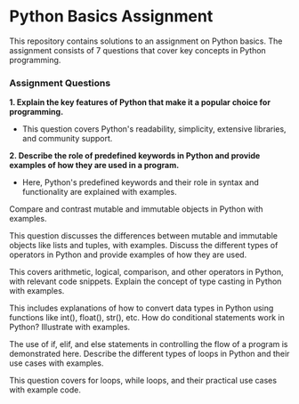# Python Basics Assignment
This repository contains solutions to an assignment on Python basics. The assignment consists of 7 questions that cover key concepts in Python programming.

### Assignment Questions
**1. Explain the key features of Python that make it a popular choice for programming.**
- This question covers Python's readability, simplicity, extensive libraries, and community support.

**2. Describe the role of predefined keywords in Python and provide examples of how they are used in a program.**
- Here, Python's predefined keywords and their role in syntax and functionality are explained with examples.

Compare and contrast mutable and immutable objects in Python with examples.

This question discusses the differences between mutable and immutable objects like lists and tuples, with examples.
Discuss the different types of operators in Python and provide examples of how they are used.

This covers arithmetic, logical, comparison, and other operators in Python, with relevant code snippets.
Explain the concept of type casting in Python with examples.

This includes explanations of how to convert data types in Python using functions like int(), float(), str(), etc.
How do conditional statements work in Python? Illustrate with examples.

The use of if, elif, and else statements in controlling the flow of a program is demonstrated here.
Describe the different types of loops in Python and their use cases with examples.

This question covers for loops, while loops, and their practical use cases with example code.
